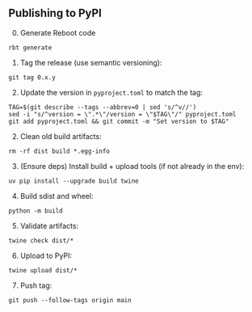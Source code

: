 ## Publishing to PyPI

0. Generate Reboot code

```console
rbt generate
```

1. Tag the release (use semantic versioning):

```console
git tag 0.x.y
```

2. Update the version in `pyproject.toml` to match the tag:

```console
TAG=$(git describe --tags --abbrev=0 | sed 's/^v//')
sed -i "s/^version = \".*\"/version = \"$TAG\"/" pyproject.toml
git add pyproject.toml && git commit -m "Set version to $TAG"
```

2. Clean old build artifacts:

```console
rm -rf dist build *.egg-info
```

3. (Ensure deps) Install build + upload tools (if not already in the env):

```console
uv pip install --upgrade build twine
```

4. Build sdist and wheel:

```console
python -m build
```

5. Validate artifacts:

```console
twine check dist/*
```

6. Upload to PyPI:

```console
twine upload dist/*
```

7. Push tag:

```console
git push --follow-tags origin main
```
